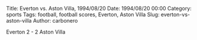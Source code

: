 Title: Everton vs. Aston Villa, 1994/08/20
Date: 1994/08/20 00:00
Category: sports
Tags: football, football scores, Everton, Aston Villa
Slug: everton-vs-aston-villa
Author: carbonero


Everton 2 - 2 Aston Villa
